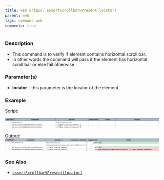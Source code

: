 ```yaml
---
title: web &raquo; assertScrollbarHPresent(locator)
parent: web
tags: command web
comments: true
---
```


### Description

- This command is to verify if element contains horizontal scroll bar.
- In other words the command will pass if the element has horizontal scroll bar or else fail otherwise.

### Parameter(s)

- **locator** - this parameter is the locator of the element.

### Example

Script:<br/>
      
![](image/assertScrollbarHPresent_01.png)

Output:<br/>
![](image/assertScrollbarHPresent_02.png)

### See Also

- [`assertScrollbarVPresent(locator)`](assertScrollbarVPresent(locator).html)
